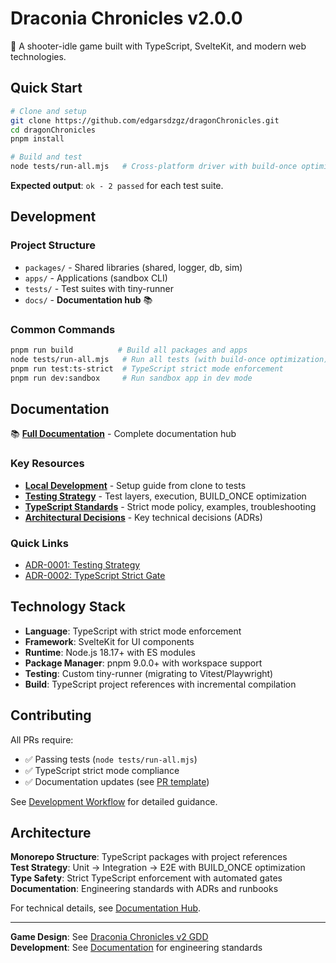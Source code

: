 # Draconia Chronicles v2.0.0

🐉 A shooter-idle game built with TypeScript, SvelteKit, and modern web technologies.

## Quick Start

```bash
# Clone and setup
git clone https://github.com/edgarsdzgz/dragonChronicles.git
cd dragonChronicles
pnpm install

# Build and test
node tests/run-all.mjs   # Cross-platform driver with build-once optimization
```

**Expected output**: `ok - 2 passed` for each test suite.

## Development

### Project Structure

- `packages/` - Shared libraries (shared, logger, db, sim)
- `apps/` - Applications (sandbox CLI)
- `tests/` - Test suites with tiny-runner
- `docs/` - **Documentation hub** 📚

### Common Commands

```bash
pnpm run build          # Build all packages and apps
node tests/run-all.mjs   # Run all tests (with build-once optimization)
pnpm run test:ts-strict  # TypeScript strict mode enforcement
pnpm run dev:sandbox     # Run sandbox app in dev mode
```

## Documentation

📚 **[Full Documentation](./docs/README.md)** - Complete documentation hub

### Key Resources

- **[Local Development](./docs/runbooks/local-dev.md)** - Setup guide from clone to tests
- **[Testing Strategy](./docs/engineering/testing.md)** - Test layers, execution, BUILD_ONCE optimization
- **[TypeScript Standards](./docs/engineering/typescript.md)** - Strict mode policy, examples, troubleshooting
- **[Architectural Decisions](./docs/adr/0001-testing-strategy.md)** - Key technical decisions (ADRs)

### Quick Links

- [ADR-0001: Testing Strategy](./docs/adr/0001-testing-strategy.md)
- [ADR-0002: TypeScript Strict Gate](./docs/adr/0002-typescript-strict-gate.md)

## Technology Stack

- **Language**: TypeScript with strict mode enforcement
- **Framework**: SvelteKit for UI components  
- **Runtime**: Node.js 18.17+ with ES modules
- **Package Manager**: pnpm 9.0.0+ with workspace support
- **Testing**: Custom tiny-runner (migrating to Vitest/Playwright)
- **Build**: TypeScript project references with incremental compilation

## Contributing

All PRs require:

- ✅ Passing tests (`node tests/run-all.mjs`)
- ✅ TypeScript strict mode compliance
- ✅ Documentation updates (see [PR template](./.github/pull_request_template.md))

See [Development Workflow](./docs/runbooks/local-dev.md#development-workflow) for detailed guidance.

## Architecture

**Monorepo Structure**: TypeScript packages with project references  
**Test Strategy**: Unit → Integration → E2E with BUILD_ONCE optimization  
**Type Safety**: Strict TypeScript enforcement with automated gates  
**Documentation**: Engineering standards with ADRs and runbooks

For technical details, see [Documentation Hub](./docs/README.md).

---

**Game Design**: See [Draconia Chronicles v2 GDD](./Draconia_Chronicles_v2_GDD.md)  
**Development**: See [Documentation](./docs/README.md) for engineering standards
